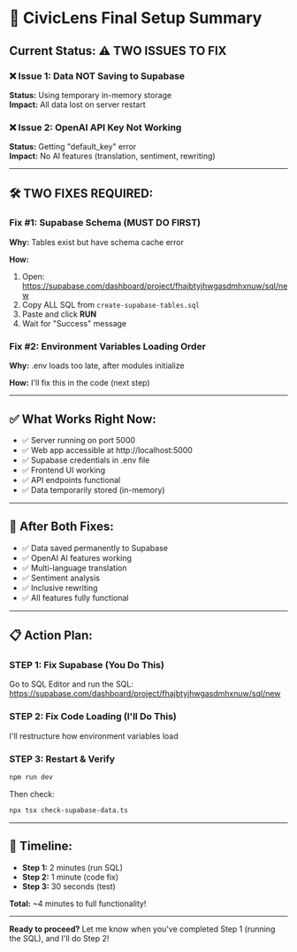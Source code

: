 # 🎯 CivicLens Final Setup Summary

## Current Status: ⚠️ TWO ISSUES TO FIX

### ❌ Issue 1: Data NOT Saving to Supabase
**Status:** Using temporary in-memory storage  
**Impact:** All data lost on server restart

### ❌ Issue 2: OpenAI API Key Not Working  
**Status:** Getting "default_key" error  
**Impact:** No AI features (translation, sentiment, rewriting)

---

## 🛠️ TWO FIXES REQUIRED:

### Fix #1: Supabase Schema (MUST DO FIRST)

**Why:** Tables exist but have schema cache error

**How:**
1. Open: https://supabase.com/dashboard/project/fhajbtyjhwgasdmhxnuw/sql/new
2. Copy ALL SQL from `create-supabase-tables.sql`
3. Paste and click **RUN**
4. Wait for "Success" message

### Fix #2: Environment Variables Loading Order

**Why:** .env loads too late, after modules initialize

**How:** I'll fix this in the code (next step)

---

## ✅ What Works Right Now:

- ✅ Server running on port 5000
- ✅ Web app accessible at http://localhost:5000
- ✅ Supabase credentials in .env file
- ✅ Frontend UI working
- ✅ API endpoints functional
- ✅ Data temporarily stored (in-memory)

---

## 🎯 After Both Fixes:

- ✅ Data saved permanently to Supabase
- ✅ OpenAI AI features working
- ✅ Multi-language translation
- ✅ Sentiment analysis
- ✅ Inclusive rewriting
- ✅ All features fully functional

---

## 📋 Action Plan:

### STEP 1: Fix Supabase (You Do This)
Go to SQL Editor and run the SQL:
https://supabase.com/dashboard/project/fhajbtyjhwgasdmhxnuw/sql/new

### STEP 2: Fix Code Loading (I'll Do This)
I'll restructure how environment variables load

### STEP 3: Restart & Verify
```bash
npm run dev
```

Then check:
```bash
npx tsx check-supabase-data.ts
```

---

## 🚀 Timeline:

- **Step 1:** 2 minutes (run SQL)
- **Step 2:** 1 minute (code fix)
- **Step 3:** 30 seconds (test)

**Total:** ~4 minutes to full functionality!

---

**Ready to proceed?** Let me know when you've completed Step 1 (running the SQL), and I'll do Step 2!






